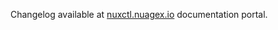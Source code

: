 Changelog available at [nuxctl.nuagex.io](https://nuxctl.nuagex.io/changelog/) documentation portal.